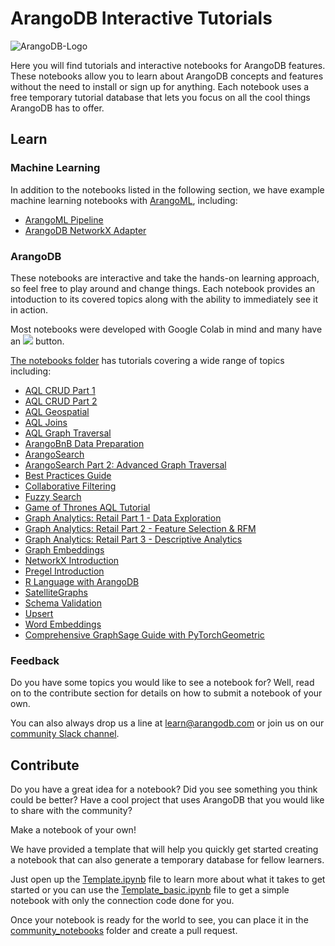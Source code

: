 # ArangoDB Interactive Tutorials

![ArangoDB-Logo](https://www.arangodb.com/docs/assets/arangodb_logo_2016_inverted.png)

Here you will find tutorials and interactive notebooks for ArangoDB features. These notebooks allow you to learn about ArangoDB concepts and features without the need to install or sign up for anything. Each notebook uses a free temporary tutorial database that lets you focus on all the cool things ArangoDB has to offer.

## Learn

### Machine Learning
In addition to the notebooks listed in the following section, we have example machine learning notebooks with [ArangoML](https://github.com/arangoml), including:
* [ArangoML Pipeline](https://github.com/arangoml/arangopipe/tree/master/examples)
* [ArangoDB NetworkX Adapter](https://github.com/arangoml/networkx-adapter/tree/master/examples)


### ArangoDB 
These notebooks are interactive and take the hands-on learning approach, so feel free to play around and change things. Each notebook provides an intoduction to its covered topics along with the ability to immediately see it in action. 

Most notebooks were developed with Google Colab in mind and many have an [![](https://colab.research.google.com/assets/colab-badge.svg)](#) button. 

[The notebooks folder](https://github.com/arangodb/interactive_tutorials/tree/master/notebooks) has tutorials covering a wide range of topics including:
* [AQL CRUD Part 1](https://colab.research.google.com/github/arangodb/interactive_tutorials/blob/master/notebooks/AqlCrudTutorial.ipynb)
* [AQL CRUD Part 2](https://colab.research.google.com/github/arangodb/interactive_tutorials/blob/master/notebooks/AqlPart2Tutorial.ipynb)
* [AQL Geospatial](https://colab.research.google.com/github/arangodb/interactive_tutorials/blob/master/notebooks/AqlGeospatialTutorial.ipynb)
* [AQL Joins](https://colab.research.google.com/github/arangodb/interactive_tutorials/blob/master/notebooks/AqlJoinTutorial.ipynb)
* [AQL Graph Traversal](https://colab.research.google.com/github/arangodb/interactive_tutorials/blob/master/notebooks/AqlTraversalTutorial.ipynb)
* [ArangoBnB Data Preparation](https://colab.research.google.com/github/arangodb/interactive_tutorials/blob/master/notebooks/ArangoBnB_simple_data_exploration.ipynb)
* [ArangoSearch](https://colab.research.google.com/github/arangodb/interactive_tutorials/blob/master/notebooks/ArangoSearch.ipynb)
* [ArangoSearch Part 2: Advanced Graph Traversal](https://colab.research.google.com/github/arangodb/interactive_tutorials/blob/master/notebooks/ArangoSearchOnGraphs.ipynb)
* [Best Practices Guide](https://colab.research.google.com/github/arangodb/interactive_tutorials/blob/master/notebooks/BestPractices.ipynb)
* [Collaborative Filtering](https://colab.research.google.com/github/arangodb/interactive_tutorials/blob/master/notebooks/Collaborative_Filtering.ipynb)
* [Fuzzy Search](https://colab.research.google.com/github/arangodb/interactive_tutorials/blob/master/notebooks/FuzzySearch.ipynb)
* [Game of Thrones AQL Tutorial](https://colab.research.google.com/github/arangodb/interactive_tutorials/blob/master/notebooks/ArangoDB_GOT_Tutorial.ipynb)
* [Graph Analytics: Retail Part 1 - Data Exploration](https://colab.research.google.com/github/arangodb/interactive_tutorials/blob/master/notebooks/Graph_Retail_EDA_I.ipynb)
* [Graph Analytics: Retail Part 2 - Feature Selection & RFM](https://colab.research.google.com/github/arangodb/interactive_tutorials/blob/master/notebooks/Graph_Retail_EDA_II.ipynb)
* [Graph Analytics: Retail Part 3 - Descriptive Analytics](https://colab.research.google.com/github/arangodb/interactive_tutorials/blob/master/notebooks/Graph_Retail_DA_I.ipynb)
* [Graph Embeddings](https://colab.research.google.com/github/arangodb/interactive_tutorials/blob/master/notebooks/Graph_Embeddings.ipynb)
* [NetworkX Introduction](https://colab.research.google.com/github/arangodb/interactive_tutorials/blob/master/notebooks/ArangoDB_NetworkX_Interface_Introduction.ipynb)
* [Pregel Introduction](https://colab.research.google.com/github/arangodb/interactive_tutorials/blob/master/notebooks/Pregel.ipynb)
* [R Language with ArangoDB](https://colab.research.google.com/github/arangodb/interactive_tutorials/blob/master/notebooks/R_ArangoDB_Managed_Service_Notebook.ipynb)
* [SatelliteGraphs](https://colab.research.google.com/github/arangodb/interactive_tutorials/blob/master/notebooks/SatelliteGraphs.ipynb)
* [Schema Validation](https://colab.research.google.com/github/arangodb/interactive_tutorials/blob/master/notebooks/Schema_Validation.ipynb)
* [Upsert](https://colab.research.google.com/github/arangodb/interactive_tutorials/blob/master/notebooks/Upsert.ipynb)
* [Word Embeddings](https://colab.research.google.com/github/arangodb/interactive_tutorials/blob/master/notebooks/WordEmbeddings.ipynb)
* [Comprehensive GraphSage Guide with PyTorchGeometric](https://colab.research.google.com/github/arangodb/interactive_tutorials/blob/master/notebooks/Comprehensive_GraphSage_Guide_with_PyTorchGeometric.ipynb)

### Feedback
Do you have some topics you would like to see a notebook for? Well, read on to the contribute section for details on how to submit a notebook of your own. 

You can also always drop us a line at [learn@arangodb.com](mailto:learn@arangodb.com) or join us on our [community Slack channel](https://arangodb-community.slack.com/).

## Contribute

Do you have a great idea for a notebook? 
Did you see something you think could be better?
Have a cool project that uses ArangoDB that you would like to share with the community?

Make a notebook of your own!

We have provided a template that will help you quickly get started creating a notebook that can also generate a temporary database for fellow learners.

Just open up the [Template.ipynb](https://colab.research.google.com/github/arangodb/interactive_tutorials/blob/master/Template.ipynb) file to learn more about what it takes to get started or you can use the [Template_basic.ipynb](https://colab.research.google.com/github/arangodb/interactive_tutorials/blob/master/Template_basic.ipynb) file to get a simple notebook with only the connection code done for you.

Once your notebook is ready for the world to see, you can place it in the [community_notebooks](https://github.com/arangodb/interactive_tutorials/tree/master/community_notebooks) folder and create a pull request.
